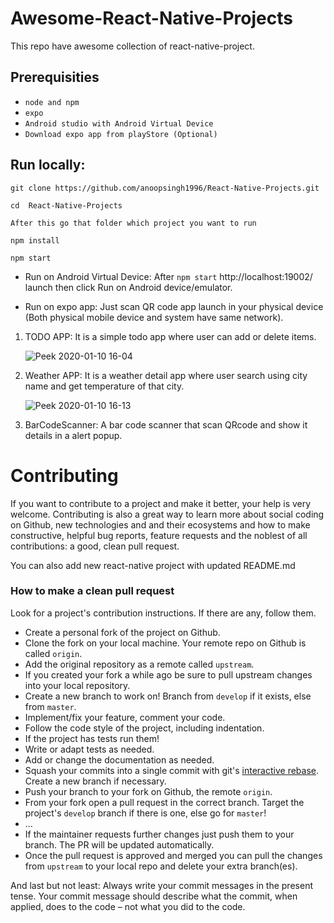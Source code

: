# Awesome-React-Native-Projects

This repo have awesome collection of react-native-project.

## Prerequisities
  - `node and npm`
  - `expo`
  - `Android studio with Android Virtual Device`
  - `Download expo app from playStore (Optional)`

## Run locally:

``` git clone https://github.com/anoopsingh1996/React-Native-Projects.git ```

``` cd  React-Native-Projects ```
    
    After this go that folder which project you want to run

``` npm install ```

``` npm start ```

-  Run on Android Virtual Device: After ``` npm start ```  http://localhost:19002/  launch then click Run on Android device/emulator.

-  Run on expo app: Just scan QR code app launch in your physical device (Both physical mobile device and system have same network).

1. TODO APP: It is a simple todo app where user can add or delete items.

   ![Peek 2020-01-10 16-04](https://user-images.githubusercontent.com/9657488/72146734-0f816900-33c3-11ea-9e21-b1128c2d8d7b.gif)
   
2. Weather APP: It is a weather detail app where user search using city name and get temperature of that city.

   ![Peek 2020-01-10 16-13](https://user-images.githubusercontent.com/9657488/72147484-9e42b580-33c4-11ea-8aad-58341b992bc3.gif)
   
3. BarCodeScanner: A bar code scanner that scan QRcode and show it details in a alert popup.
   
Contributing
============

If you want to contribute to a project and make it better, your help is very welcome. Contributing is also a great way to learn more about social coding on Github, new technologies and and their ecosystems and how to make constructive, helpful bug reports, feature requests and the noblest of all contributions: a good, clean pull request.

You can also add new react-native project with updated README.md

### How to make a clean pull request

Look for a project's contribution instructions. If there are any, follow them.

- Create a personal fork of the project on Github.
- Clone the fork on your local machine. Your remote repo on Github is called `origin`.
- Add the original repository as a remote called `upstream`.
- If you created your fork a while ago be sure to pull upstream changes into your local repository.
- Create a new branch to work on! Branch from `develop` if it exists, else from `master`.
- Implement/fix your feature, comment your code.
- Follow the code style of the project, including indentation.
- If the project has tests run them!
- Write or adapt tests as needed.
- Add or change the documentation as needed.
- Squash your commits into a single commit with git's [interactive rebase](https://help.github.com/articles/interactive-rebase). Create a new branch if necessary.
- Push your branch to your fork on Github, the remote `origin`.
- From your fork open a pull request in the correct branch. Target the project's `develop` branch if there is one, else go for `master`!
- …
- If the maintainer requests further changes just push them to your branch. The PR will be updated automatically.
- Once the pull request is approved and merged you can pull the changes from `upstream` to your local repo and delete
your extra branch(es).

And last but not least: Always write your commit messages in the present tense. Your commit message should describe what the commit, when applied, does to the code – not what you did to the code.

